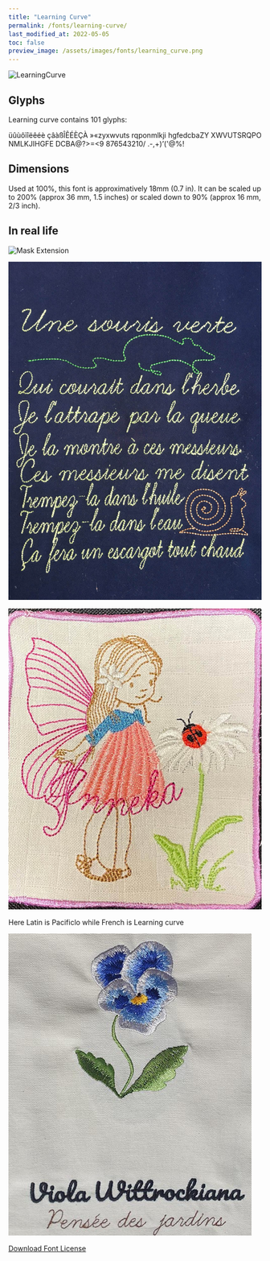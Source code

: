 ```yaml
---
title: "Learning Curve"
permalink: /fonts/learning-curve/
last_modified_at: 2022-05-05
toc: false
preview_image: /assets/images/fonts/learning_curve.png
---
```

![LearningCurve](/assets/images/fonts/learning_curve.png)



## Glyphs

Learning curve contains 101 glyphs:
	
üûùôïîëêéè
çâàßÎÊÉÈÇÀ
»«zyxwvuts
rqponmlkji
hgfedcbaZY
XWVUTSRQPO
NMLKJIHGFE
DCBA@?>=<9
876543210/
.-,+)’('@%!

## Dimensions
Used at 100%, this font is approximatively  18mm  (0.7 in).
It can be scaled up to 200% (approx 36 mm, 1.5 inches) or scaled down to  90% (approx 16 mm, 2/3 inch).

## In real life 

![Mask Extension ](/assets/images/fonts/learningcurve5.jpe)


![Green Mouse](/assets/images/fonts/learning_curve3.jpg)

![Miss](/assets/images/fonts/learningcurve2.jpg)

Here Latin is Pacificlo while French is Learning curve

![Botanical](/assets/images/fonts/pacificlolearning.jpg)

[Download Font License](https://github.com/inkstitch/inkstitch/tree/main/fonts/learning_curve/LICENSE)
